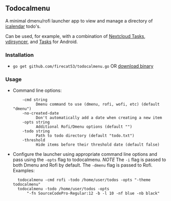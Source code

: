 ## Todocalmenu

A minimal dmenu/rofi launcher app to view and manage a directory of
[icalendar](https://icalendar.org/iCalendar-RFC-5545/3-6-2-to-do-component.html)
todo's. 

Can be used, for example, with a combination of [Nextcloud
Tasks](https://github.com/nextcloud/tasks),
[vdirsyncer](https://github.com/pimutils/vdirsyncer), and
[Tasks](https://tasks.org/) for Android.


### Installation

- `go get github.com/firecat53/todocalmenu.go` OR [download binary](https://github.com/firecat53/todocalmenu/releases)

### Usage

- Command line options:

          -cmd string
                Dmenu command to use (dmenu, rofi, wofi, etc) (default "dmenu")
          -no-created-date
                Don't automatically add a date when creating a new item
          -opts string
                Additional Rofi/Dmenu options (default "")
          -todo string
                Path to todo directory (default "todo.txt")
          -threshold
                Hide items before their threshold date (default false)

- Configure the launcher using appropriate command line options and pass using
  the `-opts` flag to todocalmenu.
  *NOTE* The `-i` flag is passed to both Dmenu and Rofi by default. The `-dmenu`
  flag is passed to Rofi. Examples:
  
        todocalmenu -cmd rofi -todo /home/user/todos -opts "-theme todocalmenu"
        todocalmenu -todo /home/user/todos -opts
            "-fn SourceCodePro-Regular:12 -b -l 10 -nf blue -nb black"
